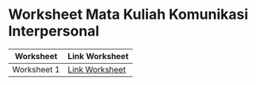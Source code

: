 

# Worksheet Mata Kuliah Komunikasi Interpersonal

| Worksheet | Link Worksheet |
| -----------   | ----------- |
| Worksheet 1 | [Link Worksheet](https://docs.google.com/document/d/1GGIopJTKrNcJ1iFPD69ZzgNWj2bmmNULjsFgPAZ-hls/edit?usp=sharing) |